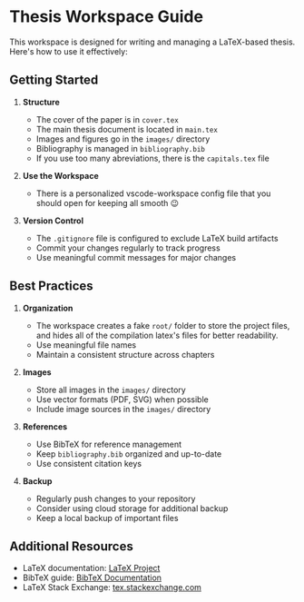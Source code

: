 # Thesis Workspace Guide

This workspace is designed for writing and managing a LaTeX-based thesis. Here's how to use it effectively:

## Getting Started

1. **Structure**
   - The cover of the paper is in `cover.tex`
   - The main thesis document is located in `main.tex`
   - Images and figures go in the `images/` directory
   - Bibliography is managed in `bibliography.bib`
   - If you use too many abreviations, there is the `capitals.tex` file

2. **Use the Workspace**
   - There is a personalized vscode-workspace config file that you should open for keeping all smooth 😉

3. **Version Control**
   - The `.gitignore` file is configured to exclude LaTeX build artifacts
   - Commit your changes regularly to track progress
   - Use meaningful commit messages for major changes

## Best Practices

1. **Organization**
   - The workspace creates a fake `root/` folder to store the project files, and hides all of the compilation latex's files for better readability.
   - Use meaningful file names
   - Maintain a consistent structure across chapters

2. **Images**
   - Store all images in the `images/` directory
   - Use vector formats (PDF, SVG) when possible
   - Include image sources in the `images/` directory

3. **References**
   - Use BibTeX for reference management
   - Keep `bibliography.bib` organized and up-to-date
   - Use consistent citation keys

4. **Backup**
   - Regularly push changes to your repository
   - Consider using cloud storage for additional backup
   - Keep a local backup of important files


## Additional Resources
- LaTeX documentation: [LaTeX Project](https://www.latex-project.org/)
- BibTeX guide: [BibTeX Documentation](http://www.bibtex.org/)
- LaTeX Stack Exchange: [tex.stackexchange.com](https://tex.stackexchange.com/)
